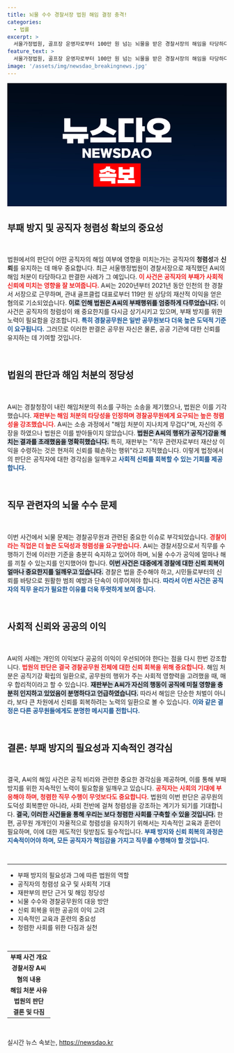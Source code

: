 ```yaml
---
title: 뇌물 수수 경찰서장 법원 해임 결정 충격!
categories:
  - 법률
excerpt: >
  서울가정법원, 골프장 운영자로부터 100만 원 넘는 뇌물을 받은 경찰서장의 해임을 타당하다고 판별! 공직 신뢰를 훼손한 중범죄에 대한 강력한 경고가 전해졌다.
feature_text: >
  서울가정법원, 골프장 운영자로부터 100만 원 넘는 뇌물을 받은 경찰서장의 해임을 타당하다고 판별! 공직 신뢰를 훼손한 중범죄에 대한 강력한 경고가 전해졌다.
image: '/assets/img/newsdao_breakingnews.jpg'
---
```


<p><img src="/assets/img/newsdao_breakingnews.jpg" alt="cryptoinkorea 속보" /></p>

<h2 data-ke-size="size26">부패 방지 및 공직자 청렴성 확보의 중요성</h2>

<p data-ke-size="size16">&nbsp;</p>

<p>법원에서의 판단이 어떤 공직자의 해임 여부에 영향을 미치는가는 공직자의 <b>청렴성</b>과 <b>신뢰</b>를 유지하는 데 매우 중요합니다. 최근 서울행정법원이 경찰서장으로 재직했던 A씨의 해임 처분이 타당하다고 판결한 사례가 그 예입니다. <b><span style="color: #ee2323;">이 사건은 공직자의 부패가 사회적 신뢰에 미치는 영향을 잘 보여줍니다.</span></b> A씨는 2020년부터 2021년 동안 인천의 한 경찰서 서장으로 근무하며, 관내 골프클럽 대표로부터 119만 원 상당의 재산적 이익을 얻은 혐의로 기소되었습니다. <b><span style="background-color: #21538527;">이로 인해 법원은 A씨의 부패행위를 엄중하게 다루었습니다.</span></b> 이 사건은 공직자의 청렴성이 왜 중요한지를 다시금 상기시키고 있으며, 부패 방지를 위한 노력이 필요함을 강조합니다. <b><span style="color: #1a5490;">특히 경찰공무원은 일반 공무원보다 더욱 높은 도덕적 기준이 요구됩니다.</span></b> 그러므로 이러한 판결은 공무원 자신은 물론, 공공 기관에 대한 신뢰를 유지하는 데 기여할 것입니다.</p>

<p data-ke-size="size16">&nbsp;</p>

<h2 data-ke-size="size26">법원의 판단과 해임 처분의 정당성</h2>

<p data-ke-size="size16">&nbsp;</p>

<p>A씨는 경찰청장이 내린 해임처분의 취소를 구하는 소송을 제기했으나, 법원은 이를 기각했습니다. <b><span style="color: #ee2323;">재판부는 해임 처분의 타당성을 인정하며 경찰공무원에게 요구되는 높은 청렴성을 강조했습니다.</span></b> A씨는 소송 과정에서 "해임 처분이 지나치게 무겁다"며, 자신의 주장을 하였으나 법원은 이를 받아들이지 않았습니다. <b><span style="background-color: #21538527;">법원은 A씨의 행위가 공직기강을 해치는 결과를 초래했음을 명확히했습니다.</span></b> 특히, 재판부는 "직무 관련자로부터 재산상 이익을 수령하는 것은 현저히 신뢰를 훼손하는 행위"라고 지적했습니다. 이렇게 법정에서의 판단은 공직자에 대한 경각심을 일깨우고 <b><span style="color: #1a5490;">사회적 신뢰를 회복할 수 있는 기회를 제공합니다.</span></b></p>

<p data-ke-size="size16">&nbsp;</p>

<h2 data-ke-size="size26">직무 관련자의 뇌물 수수 문제</h2>

<p data-ke-size="size16">&nbsp;</p>

<p>이번 사건에서 뇌물 문제는 경찰공무원과 관련된 중요한 이슈로 부각되었습니다. <b><span style="color: #ee2323;">경찰이라는 직업은 더 높은 도덕성과 청렴성을 요구받습니다.</span></b> A씨는 경찰서장으로서 직무를 수행하기 전에 이러한 기준을 충분히 숙지하고 있어야 하며, 뇌물 수수가 공익에 얼마나 해를 끼칠 수 있는지를 인지했어야 합니다. <b><span style="background-color: #21538527;">이번 사건은 대중에게 경찰에 대한 신뢰 회복이 얼마나 중요한지를 일깨우고 있습니다.</span></b> 경찰은 법을 준수해야 하고, 시민들로부터의 신뢰를 바탕으로 원활한 범죄 예방과 단속이 이루어져야 합니다. <b><span style="color: #1a5490;">따라서 이번 사건은 공직자의 직무 윤리가 필요한 이유를 더욱 뚜렷하게 보여 줍니다.</span></b></p>

<p data-ke-size="size16">&nbsp;</p>

<h2 data-ke-size="size26">사회적 신뢰와 공공의 이익</h2>

<p data-ke-size="size16">&nbsp;</p>

<p>A씨의 사례는 개인의 이익보다 공공의 이익이 우선되어야 한다는 점을 다시 한번 강조합니다. <b><span style="color: #ee2323;">법원의 판단은 결국 경찰공무원 전체에 대한 신뢰 회복을 위해 중요합니다.</span></b> 해임 처분은 공직기강 확립의 일환으로, 공무원의 행위가 주는 사회적 영향력을 고려했을 때, 매우 합리적이라고 할 수 있습니다. <b><span style="background-color: #21538527;">재판부는 A씨가 자신의 행동이 공직에 미칠 영향을 충분히 인지하고 있었음이 분명하다고 언급하였습니다.</span></b> 따라서 해임은 단순한 처벌이 아니라, 보다 큰 차원에서 신뢰를 회복하려는 노력의 일환으로 볼 수 있습니다. <b><span style="color: #1a5490;">이와 같은 결정은 다른 공무원들에게도 분명한 메시지를 전합니다.</span></b></p>

<p data-ke-size="size16">&nbsp;</p>

<h2 data-ke-size="size26">결론: 부패 방지의 필요성과 지속적인 경각심</h2>

<p data-ke-size="size16">&nbsp;</p>

<p>결국, A씨의 해임 사건은 공직 비리와 관련한 중요한 경각심을 제공하며, 이를 통해 부패 방지를 위한 지속적인 노력이 필요함을 일깨우고 있습니다. <b><span style="color: #ee2323;">공직자는 사회의 기대에 부응해야 하며, 청렴한 직무 수행이 무엇보다도 중요합니다.</span></b> 법원의 이번 판단은 공무원의 도덕성 회복뿐만 아니라, 사회 전반에 걸쳐 청렴성을 강조하는 계기가 되기를 기대합니다. <b><span style="background-color: #21538527;">결국, 이러한 사건들을 통해 우리는 보다 청렴한 사회를 구축할 수 있을 것입니다.</span></b> 한편, 공무원 개개인이 자율적으로 청렴성을 유지하기 위해서는 지속적인 교육과 훈련이 필요하며, 이에 대한 제도적인 뒷받침도 필수적입니다. <b><span style="color: #1a5490;">부패 방지와 신뢰 회복의 과정은 지속적이어야 하며, 모든 공직자가 책임감을 가지고 직무를 수행해야 할 것입니다.</span></b></p>

<p data-ke-size="size16">&nbsp;</p>

<hr>

<ul>
 <li>부패 방지의 필요성과 그에 따른 법원의 역할</li>
 <li>공직자의 청렴성 요구 및 사회적 기대</li>
 <li>재판부의 판단 근거 및 해임 정당성</li>
 <li>뇌물 수수와 경찰공무원의 대응 방안</li>
 <li>신뢰 회복을 위한 공공의 이익 고려</li>
 <li>지속적인 교육과 훈련의 중요성</li>
 <li>청렴한 사회를 위한 다짐과 실천</li>
</ul>

<p data-ke-size="size16">&nbsp;</p>

<table>
 <tr>
  <td style="text-align: center; height: 17px;"><b>부패 사건 개요</b></td>
 </tr>
 <tr>
  <td style="text-align: center; height: 17px;"><b>경찰서장 A씨</b></td>
 </tr>
 <tr>
  <td style="text-align: center; height: 17px;"><b>혐의 내용</b></td>
 </tr>
 <tr>
  <td style="text-align: center; height: 17px;"><b>해임 처분 사유</b></td>
 </tr>
 <tr>
  <td style="text-align: center; height: 17px;"><b>법원의 판단</b></td>
 </tr>
 <tr>
  <td style="text-align: center; height: 17px;"><b>결론 및 다짐</b></td>
 </tr>
</table>

<p data-ke-size="size16">&nbsp;</p>
실시간 뉴스 속보는, <a href="https://newsdao.kr" rel="dofollow">https://newsdao.kr</a>


